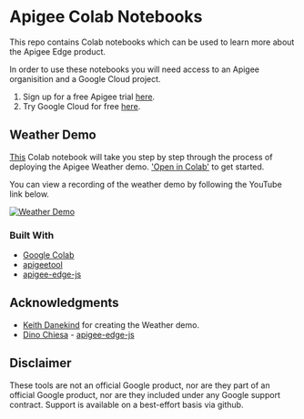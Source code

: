 # Apigee Colab Notebooks

This repo contains Colab notebooks which can be used to learn more about the Apigee Edge product.

In order to use these notebooks you will need access to an Apigee organisition and a Google Cloud project.

1. Sign up for a free Apigee trial [here](https://apigee.com/about/cp/apigee-edge-free-trial).  
2. Try Google Cloud for free [here](https://console.cloud.google.com/freetrial).

## Weather Demo
[This](https://github.com/markjkelly/apigee-notebooks/blob/master/demo-files/weather-demo/weather_demo_deployment.ipynb) Colab notebook will take you step by step through the process of deploying the Apigee Weather demo.  ['Open in Colab'](https://colab.research.google.com/github/markjkelly/apigee-notebooks/blob/master/demo-files/weather-demo/weather_demo_deployment.ipynb) to get started.

You can view a recording of the weather demo by following the YouTube link below.

[![Weather Demo](http://img.youtube.com/vi/l7oabYEFSA8/0.jpg)](http://www.youtube.com/watch?v=l7oabYEFSA8?t=519)

### Built With

* [Google Colab](https://colab.research.google.com/)
* [apigeetool](https://github.com/apigee/apigeetool-node)
* [apigee-edge-js](https://github.com/DinoChiesa/apigee-edge-js)

## Acknowledgments

* [Keith Danekind](https://github.com/kdanekind) for creating the Weather demo.
* [Dino Chiesa](https://github.com/DinoChiesa) - [apigee-edge-js](https://github.com/DinoChiesa/apigee-edge-js)

## Disclaimer
These tools are not an official Google product, nor are they part of an official Google product, nor are they included under any Google support contract.
Support is available on a best-effort basis via github.
